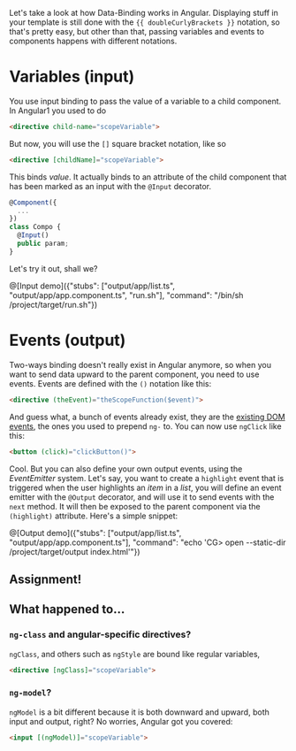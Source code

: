 Let's take a look at how Data-Binding works in Angular. Displaying stuff in your template is still done with the `{{ doubleCurlyBrackets }}` notation, so that's pretty easy, but other than that, passing variables and events to components happens with different notations.

# Variables (input)

You use input binding to pass the value of a variable to a child component. In Angular1 you used to do

```html
<directive child-name="scopeVariable">
```

But now, you will use the `[]` square bracket notation, like so

```html
<directive [childName]="scopeVariable">
```

This binds *value*. It actually binds to an attribute of the child component that has been marked as an input with the `@Input` decorator.

```javascript
@Component({
  ...
})
class Compo {
  @Input()
  public param;
}
```

Let's try it out, shall we?

@[Input demo]({"stubs": ["output/app/list.ts", "output/app/app.component.ts", "run.sh"], "command": "/bin/sh /project/target/run.sh"})

# Events (output)

Two-ways binding doesn't really exist in Angular anymore, so when you want to send data upward to the parent component, you need to use events. Events are defined with the `()` notation like this:

```html
<directive (theEvent)="theScopeFunction($event)">
```

And guess what, a bunch of events already exist, they are the [existing DOM events](https://www.w3schools.com/jsref/dom_obj_event.asp), the ones you used to prepend `ng-` to. You can now use `ngClick` like this:

```html
<button (click)="clickButton()">
```

Cool. But you can also define your own output events, using the *EventEmitter* system. Let's say, you want to create a `highlight` event that is triggered when the user highlights an *item* in a *list*, you will define an event emitter with the `@Output` decorator, and will use it to send events with the `next` method. It will then be exposed to the parent component via the `(highlight)` attribute. Here's a simple snippet:

@[Output demo]({"stubs": ["output/app/list.ts", "output/app/app.component.ts"], "command": "echo 'CG> open --static-dir /project/target/output index.html'"})

## Assignment!



## What happened to...

### `ng-class` and angular-specific directives?

`ngClass`, and others such as `ngStyle` are bound like regular variables,

```html
<directive [ngClass]="scopeVariable">
```

### `ng-model`?

`ngModel` is a bit different because it is both downward and upward, both input and output, right? No worries, Angular got you covered:

```html
<input [(ngModel)]="scopeVariable">
```

